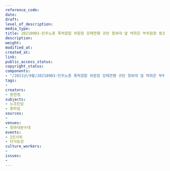 ```yaml
---
reference_code: 
date: 
draft: 
level_of_description: 
media_type: 
title: 20210903-민주노총 폭력침탈 위원장 강제연행 규탄 청와대 앞 박희은 부위원장 동조단식 1인시위
description: 
weight: 
modified_at: 
created_at: 
link: 
public_access_status: 
copyright_status: 
components:
- "/2021년/9월/20210903-민주노총 폭력침탈 위원장 강제연행 규탄 청와대 앞 박희은 부위원장 동조단식 1인시위/_1D21705.jpg"
tags:
- 
creators:
- 총연맹
subjects:
- 노조탄압
- 총파업
sources:
- 
venues:
- 청와대분수대
events:
- 1인시위
- 단식농성
culture_workers:
- 
issues:
- 
---
```

